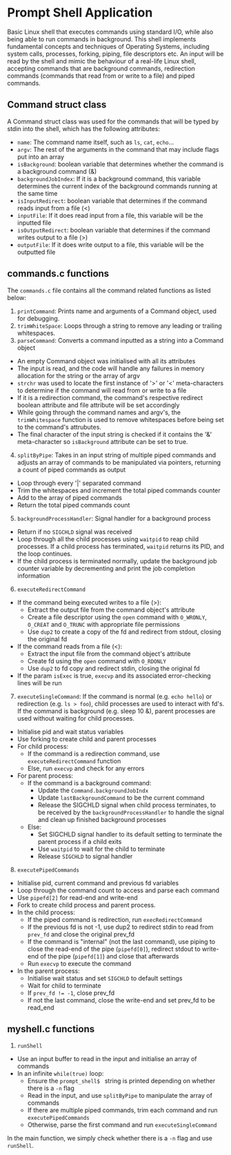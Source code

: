 # **Prompt Shell Application**

Basic Linux shell that executes commands using standard I/O, while also being able to run commands in background. This shell implements fundamental concepts and techniques of Operating Systems, including system calls, processes, forking, piping, file descriptors etc. An input will be read by the shell and mimic the behaviour of a real-life Linux shell, accepting commands that are background commands, redirection commands (commands that read from or write to a file) and piped commands.
 
## Command struct class
A Command struct class was used for the commands that will be typed by stdin into the shell, which has the following attributes:
* `name`: The command name itself, such as `ls`, `cat`, `echo`...
* `argv`: The rest of the arguments in the command that may include flags put into an array
* `isBackground`: boolean variable that determines whether the command is a background command (&)
* `backgroundJobIndex`: If it is a background command, this variable determines the current index of the background commands running at the same time
* `isInputRedirect`: boolean variable that determines if the command reads input from a file (<)
* `inputFile`: If it does read input from a file, this variable will be the inputted file
* `isOutputRedirect`: boolean variable that determines if the command writes output to a file (>)
* `outputFile`: If it does write output to a file, this variable will be the outputted file

## commands.c functions
The `commands.c` file contains all the command related functions as listed below: 
1. `printCommand`: Prints name and arguments of a Command object, used for debugging. 
2. `trimWhiteSpace`: Loops through a string to remove any leading or trailing whitespaces.
3. `parseCommand`: Converts a command inputted as a string into a Command object
- An empty Command object was initialised with all its attributes
- The input is read, and the code will handle any failures in memory allocation for the string or the array of argv
- `strchr` was used to locate the first instance of '>' or '<' meta-characters to determine if the command will read from or write to a file
- If it is a redirection command, the command's respective redirect boolean attribute and file attribute will be set accordingly
- While going through the command names and argv's, the `trimWhitespace` function is used to remove whitespaces before being set to the command's attrubutes.
- The final character of the input string is checked if it contains the '&' meta-character so `isBackground` attribute can be set to true.
4. `splitByPipe`: Takes in an input string of multiple piped commands and adjusts an array of commands to be manipulated via pointers, returning a count of piped commands as output
- Loop through every '|' separated command
- Trim the whitespaces and increment the total piped commands counter
- Add to the array of piped commands
- Return the total piped commands count
5. `backgroundProcessHandler`: Signal handler for a background process
- Return if no `SIGCHLD` signal was received
- Loop through all the child processes using `waitpid` to reap child processes. If a child process has terminated, `waitpid` returns its PID, and the loop continues.
- If the child process is terminated normally, update the background job counter variable by decrementing and print the job completion information
6. `executeRedirectCommand`
- If the command being executed writes to a file (>):
    - Extract the output file from the command object's attribute
    - Create a file descriptor using the `open` command with `O_WRONLY`, `O_CREAT` and `O_TRUNC` with appropriate file permissions
    - Use `dup2` to create a copy of the fd and redirect from stdout, closing the original fd
- If the command reads from a file (<):
    - Extract the input file from the command object's attribute
    - Create fd using the `open` command with `O_RDONLY`
    - Use `dup2` to fd copy and redirect stdin, closing the original fd
- If the param `isExec` is true, `execvp` and its associated error-checking lines will be run
7. `executeSingleCommand`:
  If the command is normal (e.g. `echo hello`) or redirection (e.g. `ls > foo`), child processes are used to interact with fd's. If the command is background (e.g. sleep 10 &), parent processes are used without waiting for child processes.
- Initialise pid and wait status variables
- Use forking to create child and parent processes
- For child process:
    - If the command is a redirection command, use `executeRedirectCommand` function
    - Else, run `execvp` and check for any errors
- For parent process:
    - If the command is a background command:
        - Update the `Command.backgroundJobIndx`
        - Update `lastBackgroundCommand` to be the current command
        - Release the SIGCHLD signal when child process terminates, to be received by the `backgroundProcessHandler` to handle the signal and clean up finished background processes
    - Else:
        - Set SIGCHLD signal handler to its default setting to terminate the parent process if a child exits
        - Use `waitpid` to wait for the child to terminate
        - Release `SIGCHLD` to signal handler
8. `executePipedCommands`
  - Initialise pid, current command and previous fd variables
  - Loop through the command count to access and parse each command
  - Use `pipefd[2]` for read-end and write-end
  - Fork to create child process and parent process.
  - In the child process:
      - If the piped command is redirection, run `execRedirectCommand`
      - If the previous fd is not -1, use dup2 to redirect stdin to read from `prev_fd` and close the original prev_fd
      - If the command is "internal" (not the last command), use piping to close the read-end of the pipe (`pipefd[0]`), redirect stdout to write-end of the pipe (`pipefd[1]`) and close that afterwards
      - Run `execvp` to execute the command
  - In the parent process:
      - Initialise wait status and set `SIGCHLD` to default settings
      - Wait for child to terminate
      - If `prev_fd != -1`, close prev_fd
      - If not the last command, close the write-end and set prev_fd to be read_end

## myshell.c functions
1. `runShell`
  - Use an input buffer to read in the input and initialise an array of commands
  - In an infinite `while(true)` loop:
      - Ensure the `prompt_shell$ ` string is printed depending on whether there is a `-n` flag
      - Read in the input, and use `splitByPipe` to manipulate the array of commands
      - If there are multiple piped commands, trim each command and run `executePipedCommands`
      - Otherwise, parse the first command and run `executeSingleCommand`

In the main function, we simply check whether there is a `-n` flag and use `runShell`.

